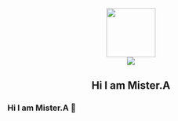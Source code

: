 <div id="header" align="center">
  <img src="https://cdn.myportfolio.com/2fcfcb103788251450a8304378dffded/a62c047f-8369-493c-ab14-71ef51bebc55_rw_1200.gif?h=e8c7ce55b326319eaca316cc1e74518f" width="100"/>
  <div id="badges">
    <a href="/">
      <img src="https://upload.wikimedia.org/wikipedia/commons/thumb/0/05/Facebook_Logo_%282019%29.png/60px-Facebook_Logo_%282019%29.png" />
    </a>
  </div>
</div>
<div align="center">
  <h2>Hi I am Mister.A</h2>
</div>

### Hi I am Mister.A 👋


